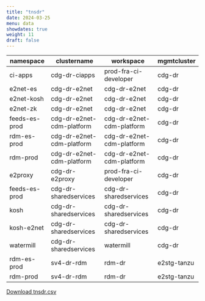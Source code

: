 ```yaml
---
title: "tnsdr"
date: 2024-03-25
menu: data
showdates: true
weight: 11
draft: false
---
```

<!--more-->
| namespace     | clustername               | workspace                 | mgmtcluster |
| ------------- | ------------------------- | ------------------------- | ----------- |
| ci-apps       | cdg-dr-ciapps             | prod-fra-ci-developer     | cdg-dr      |
| e2net-es      | cdg-dr-e2net              | cdg-dr-e2net              | cdg-dr      |
| e2net-kosh    | cdg-dr-e2net              | cdg-dr-e2net              | cdg-dr      |
| e2net-zk      | cdg-dr-e2net              | cdg-dr-e2net              | cdg-dr      |
| feeds-es-prod | cdg-dr-e2net-cdm-platform | cdg-dr-e2net-cdm-platform | cdg-dr      |
| rdm-es-prod   | cdg-dr-e2net-cdm-platform | cdg-dr-e2net-cdm-platform | cdg-dr      |
| rdm-prod      | cdg-dr-e2net-cdm-platform | cdg-dr-e2net-cdm-platform | cdg-dr      |
| e2proxy       | cdg-dr-e2proxy            | prod-fra-ci-developer     | cdg-dr      |
| feeds-es-prod | cdg-dr-sharedservices     | cdg-dr-sharedservices     | cdg-dr      |
| kosh          | cdg-dr-sharedservices     | cdg-dr-sharedservices     | cdg-dr      |
| kosh-e2net    | cdg-dr-sharedservices     | cdg-dr-sharedservices     | cdg-dr      |
| watermill     | cdg-dr-sharedservices     | watermill                 | cdg-dr      |
| rdm-es-prod   | sv4-dr-rdm                | rdm-dr                    | e2stg-tanzu |
| rdm-prod      | sv4-dr-rdm                | rdm-dr                    | e2stg-tanzu |
[Download tnsdr.csv](/csv/tnsdr.csv)
